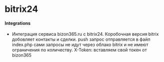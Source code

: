 # bitrix24
#### Integrations
* Интеграция сервиса bizon365.ru с bitrix24.
Коробочная версия bitrix добовляет контакты и сделки.
push запрос отправляется в файл index.php сами запросы не идут через облако bitrix и не имеют ограничения по количеству.
X-Token: вставляем свой токен от bizon365
